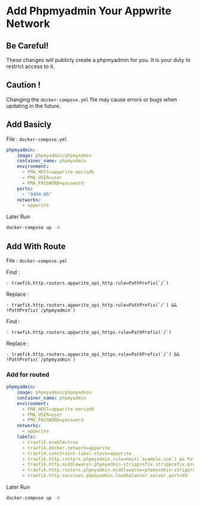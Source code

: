 # Add Phpmyadmin Your Appwrite Network

## Be Careful!

These changes will publicly create a phpmyadmin for you. It is your duty to restrict access to it.


## Caution !

Changing the `docker-compose.yml` file may cause errors or bugs when updating in the future.


## Add Basicly

File : `docker-compose.yml`

```yml
phpmyadmin:
    image: phpmyadmin/phpmyadmin
    container_name: phpmyadmin
    environment:
      - PMA_HOST=appwrite-mariadb
      - PMA_USER=user
      - PMA_PASSWORD=password
    ports:
      - "9494:80"
    networks:
      - appwrite
```

Later Run

```sh
docker-compose up -d
```


## Add With Route

File : `docker-compose.yml`

Find : 
```
- traefik.http.routers.appwrite_api_http.rule=PathPrefix(`/`)
```
Replace : 
```
- traefik.http.routers.appwrite_api_http.rule=PathPrefix(`/`) && !PathPrefix(`/phpmyadmin`)
```

Find : 
```
- traefik.http.routers.appwrite_api_https.rule=PathPrefix(`/`)
```
Replace : 
```
- traefik.http.routers.appwrite_api_https.rule=PathPrefix(`/`) && !PathPrefix(`/phpmyadmin`)
```

### Add for routed

```yml
phpmyadmin:
    image: phpmyadmin/phpmyadmin
    container_name: phpmyadmin
    environment:
      - PMA_HOST=appwrite-mariadb
      - PMA_USER=user
      - PMA_PASSWORD=password
    networks:
      - appwrite
    labels:
      - traefik.enable=true
      - traefik.docker.network=appwrite
      - traefik.constraint-label-stack=appwrite
      - traefik.http.routers.phpmyadmin.rule=Host(`example.com`) && PathPrefix(`/phpmyadmin`)
      - traefik.http.middlewares.phpmyadmin-stripprefix.stripprefix.prefixes=/phpmyadmin
      - traefik.http.routers.phpmyadmin.middlewares=phpmyadmin-stripprefix
      - traefik.http.services.phpmyadmin.loadbalancer.server.port=80
```

Later Run

```sh
docker-compose up -d
```





